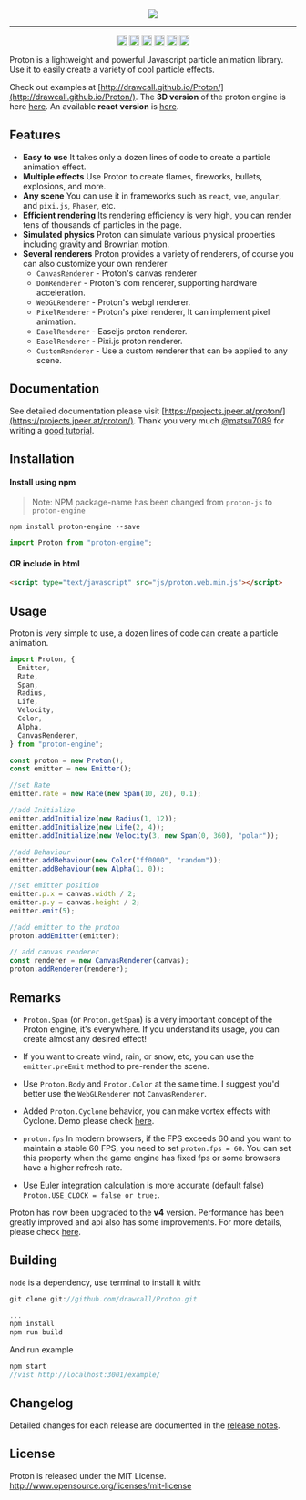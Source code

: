 <div align=center><img src="https://drawcall.github.io/Proton/images/logo/proton.png"/></div>

---

<div align="center">
  <a href='https://www.npmjs.com/package/proton-engine'>
    <img src='https://badge.fury.io/js/proton-engine.svg' alt='npm version' height='18'>
  </a>
  <a href="https://npmjs.org/package/proton-engine">
  <img title="NPM downloads" src="http://img.shields.io/npm/dm/proton-engine.svg" alt='dm' height='18'>
  </a>
  <a href='https://travis-ci.com/drawcall/Proton'>
    <img src='https://travis-ci.com/drawcall/Proton.svg?branch=master' alt='travis' height='18'>
  </a>
  <a href='https://github.com/drawcall/Proton/issues'>
    <img src='https://img.shields.io/github/issues/drawcall/Proton.svg' alt='issues open' height='18'>
  </a>
  <a href='https://cdnjs.com/libraries/proton-engine'>
    <img src='https://img.shields.io/cdnjs/v/proton-engine' alt='issues open' height='18'>
  </a>
  <a href='#'>
    <img src='https://img.shields.io/npm/l/proton-engine.svg' alt='license:MIT' height='18'>
  </a>
</div>

Proton is a lightweight and powerful Javascript particle animation library. Use it to easily create a variety of cool particle effects.

Check out examples at [http://drawcall.github.io/Proton/](http://drawcall.github.io/Proton/). The **3D version** of the proton engine is here [here](https://github.com/drawcall/three.proton/). An available **react version** is [here](https://github.com/lindelof/particles-bg).

## Features

- **Easy to use** It takes only a dozen lines of code to create a particle animation effect.
- **Multiple effects** Use Proton to create flames, fireworks, bullets, explosions, and more.
- **Any scene** You can use it in frameworks such as `react`, `vue`, `angular`, and `pixi.js`, `Phaser`, etc.
- **Efficient rendering** Its rendering efficiency is very high, you can render tens of thousands of particles in the page.
- **Simulated physics** Proton can simulate various physical properties including gravity and Brownian motion.
- **Several renderers** Proton provides a variety of renderers, of course you can also customize your own renderer
  - `CanvasRenderer` - Proton's canvas renderer
  - `DomRenderer` - Proton's dom renderer, supporting hardware acceleration.
  - `WebGLRenderer` - Proton's webgl renderer.
  - `PixelRenderer` - Proton's pixel renderer, It can implement pixel animation.
  - `EaselRenderer` - Easeljs proton renderer.
  - `EaselRenderer` - Pixi.js proton renderer.
  - `CustomRenderer` - Use a custom renderer that can be applied to any scene.

## Documentation

See detailed documentation please visit [https://projects.jpeer.at/proton/](https://projects.jpeer.at/proton/).
Thank you very much [@matsu7089](https://github.com/matsu7089) for writing a [good tutorial](https://qiita.com/matsu7089/items/dcb7d326e4ec1340eba6).

## Installation

#### Install using npm

> Note: NPM package-name has been changed from `proton-js` to `proton-engine`

```shell
npm install proton-engine --save
```

```javascript
import Proton from "proton-engine";
```

#### OR include in html

```html
<script type="text/javascript" src="js/proton.web.min.js"></script>
```

## Usage

Proton is very simple to use, a dozen lines of code can create a particle animation.

```javascript
import Proton, {
  Emitter,
  Rate,
  Span,
  Radius,
  Life,
  Velocity,
  Color,
  Alpha,
  CanvasRenderer,
} from "proton-engine";

const proton = new Proton();
const emitter = new Emitter();

//set Rate
emitter.rate = new Rate(new Span(10, 20), 0.1);

//add Initialize
emitter.addInitialize(new Radius(1, 12));
emitter.addInitialize(new Life(2, 4));
emitter.addInitialize(new Velocity(3, new Span(0, 360), "polar"));

//add Behaviour
emitter.addBehaviour(new Color("ff0000", "random"));
emitter.addBehaviour(new Alpha(1, 0));

//set emitter position
emitter.p.x = canvas.width / 2;
emitter.p.y = canvas.height / 2;
emitter.emit(5);

//add emitter to the proton
proton.addEmitter(emitter);

// add canvas renderer
const renderer = new CanvasRenderer(canvas);
proton.addRenderer(renderer);
```

## Remarks

- `Proton.Span` (or `Proton.getSpan`) is a very important concept of the Proton engine, it's everywhere. If you understand its usage, you can create almost any desired effect!

- If you want to create wind, rain, or snow, etc, you can use the `emitter.preEmit` method to pre-render the scene.

- Use `Proton.Body` and `Proton.Color` at the same time. I suggest you'd better use the `WebGLRenderer` not `CanvasRenderer`.

- Added `Proton.Cyclone` behavior, you can make vortex effects with Cyclone. Demo please check [here](https://codesandbox.io/s/proton-cyclone-rzweu).

- `proton.fps` In modern browsers, if the FPS exceeds 60 and you want to maintain a stable 60 FPS, you need to set `proton.fps = 60`. You can set this property when the game engine has fixed fps or some browsers have a higher refresh rate.

- Use Euler integration calculation is more accurate (default false) `Proton.USE_CLOCK = false or true;`.

Proton has now been upgraded to the **v4** version. Performance has been greatly improved and api also has some improvements. For more details, please check [here](https://github.com/drawcall/Proton/releases).

## Building

`node` is a dependency, use terminal to install it with:

```javascript
git clone git://github.com/drawcall/Proton.git

...
npm install
npm run build
```

And run example

```javascript
npm start
//vist http://localhost:3001/example/
```

## Changelog

Detailed changes for each release are documented in the [release notes](https://github.com/drawcall/Proton/releases).

## License

Proton is released under the MIT License. http://www.opensource.org/licenses/mit-license
